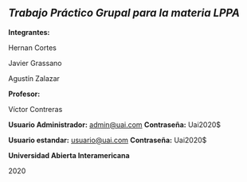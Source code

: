 ## ***Trabajo Práctico Grupal para la materia LPPA***


**Integrantes:**

Hernan Cortes

Javier Grassano

Agustín Zalazar



**Profesor:**

Víctor Contreras

**Usuario Administrador:** admin@uai.com       **Contraseña:** Uai2020$

**Usuario estandar:** usuario@uai.com          **Contraseña:** Uai2020$


**Universidad Abierta Interamericana**

2020
